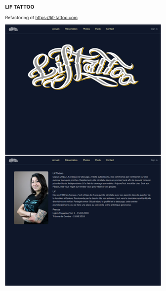 ### LIF TATTOO

Refactoring of https://lif-tattoo.com

![Accueil](assets/img/home_capture.png "Accueil")
![Présentation](assets/img/info_capture.png "Présentation")
